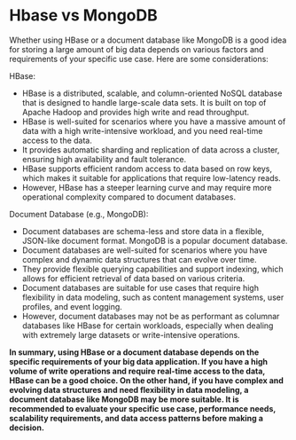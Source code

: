 # Hbase vs MongoDB

Whether using HBase or a document database like MongoDB is a good idea for storing a large amount of big data depends on various factors and requirements of your specific use case. Here are some considerations:

HBase:
- HBase is a distributed, scalable, and column-oriented NoSQL database that is designed to handle large-scale data sets. It is built on top of Apache Hadoop and provides high write and read throughput.
- HBase is well-suited for scenarios where you have a massive amount of data with a high write-intensive workload, and you need real-time access to the data.
- It provides automatic sharding and replication of data across a cluster, ensuring high availability and fault tolerance.
- HBase supports efficient random access to data based on row keys, which makes it suitable for applications that require low-latency reads.
- However, HBase has a steeper learning curve and may require more operational complexity compared to document databases.

Document Database (e.g., MongoDB):
- Document databases are schema-less and store data in a flexible, JSON-like document format. MongoDB is a popular document database.
- Document databases are well-suited for scenarios where you have complex and dynamic data structures that can evolve over time.
- They provide flexible querying capabilities and support indexing, which allows for efficient retrieval of data based on various criteria.
- Document databases are suitable for use cases that require high flexibility in data modeling, such as content management systems, user profiles, and event logging.
- However, document databases may not be as performant as columnar databases like HBase for certain workloads, especially when dealing with extremely large datasets or write-intensive operations.

**In summary, using HBase or a document database depends on the specific requirements of your big data application. If you have a high volume of write operations and require real-time access to the data, HBase can be a good choice. On the other hand, if you have complex and evolving data structures and need flexibility in data modeling, a document database like MongoDB may be more suitable. It is recommended to evaluate your specific use case, performance needs, scalability requirements, and data access patterns before making a decision.**
